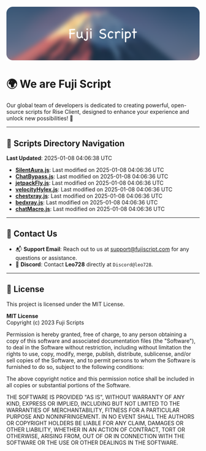 ![Banner](.github/b.webp)

# 🌍 **We are Fuji Script**

Our global team of developers is dedicated to creating powerful, open-source scripts for Rise Client, designed to enhance your experience and unlock new possibilities! 🌟

---
<!-- SCRIPTS_NAVIGATION_START -->
## 📂 **Scripts Directory Navigation**

**Last Updated**: 2025-01-08 04:06:38 UTC

- **[SilentAura.js](scripts/SilentAura.js)**: Last modified on 2025-01-08 04:06:36 UTC
- **[ChatBypass.js](scripts/ChatBypass.js)**: Last modified on 2025-01-08 04:06:36 UTC
- **[jetpackFly.js](scripts/jetpackFly.js)**: Last modified on 2025-01-08 04:06:36 UTC
- **[velocityHylex.js](scripts/velocityHylex.js)**: Last modified on 2025-01-08 04:06:36 UTC
- **[chestxray.js](scripts/chestxray.js)**: Last modified on 2025-01-08 04:06:36 UTC
- **[bedxray.js](scripts/bedxray.js)**: Last modified on 2025-01-08 04:06:36 UTC
- **[chatMacro.js](scripts/chatMacro.js)**: Last modified on 2025-01-08 04:06:36 UTC

<!-- SCRIPTS_NAVIGATION_END -->

---

## 💬 **Contact Us**  
- 📬 **Support Email**: Reach out to us at [support@fujiscript.com](mailto:support@fujiscript.com) for any questions or assistance.  
- 💬 **Discord**: Contact **Leo728** directly at `Discord@leo728`.

---

## 📜 **License**

This project is licensed under the MIT License.  

**MIT License**  
Copyright (c) 2023 Fuji Scripts  

Permission is hereby granted, free of charge, to any person obtaining a copy of this software and associated documentation files (the "Software"), to deal in the Software without restriction, including without limitation the rights to use, copy, modify, merge, publish, distribute, sublicense, and/or sell copies of the Software, and to permit persons to whom the Software is furnished to do so, subject to the following conditions:  

The above copyright notice and this permission notice shall be included in all copies or substantial portions of the Software.  

THE SOFTWARE IS PROVIDED "AS IS", WITHOUT WARRANTY OF ANY KIND, EXPRESS OR IMPLIED, INCLUDING BUT NOT LIMITED TO THE WARRANTIES OF MERCHANTABILITY, FITNESS FOR A PARTICULAR PURPOSE AND NONINFRINGEMENT. IN NO EVENT SHALL THE AUTHORS OR COPYRIGHT HOLDERS BE LIABLE FOR ANY CLAIM, DAMAGES OR OTHER LIABILITY, WHETHER IN AN ACTION OF CONTRACT, TORT OR OTHERWISE, ARISING FROM, OUT OF OR IN CONNECTION WITH THE SOFTWARE OR THE USE OR OTHER DEALINGS IN THE SOFTWARE.  
